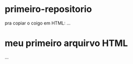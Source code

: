 # primeiro-repositorio

pra copiar o coigo em HTML:
...
<html>
  <h1>meu primeiro arquirvo HTML</h1>
 </html>
 ...
